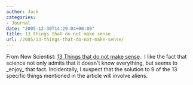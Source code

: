 ```yaml
---
author: Jack
categories:
- Journal
date: "2005-12-30T14:29:04+00:00"
title: 13 things that do not make sense
url: /2005/13-things-that-do-not-make-sense/
---
```


From New Scientist: [13 Things that do not make sense](<http://www.newscientistspace.com/article.ns?id=mg18524911.600>).&nbsp; I like the fact that science not only admits that it doesn't know everything, but seems to \_enjoy\_ that fact. Incidentally, I suspect that the solution to 9 of the 13 specific things mentioned in the article will involve aliens.